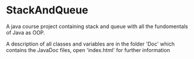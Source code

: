# StackAndQueue
A java course project containing stack and queue with all the fundomentals of Java as OOP.

A description of all classes and variables are in the folder 'Doc' which contains the JavaDoc files, open 'index.html' for further information 
